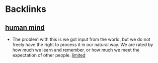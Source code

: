 
# Backlinks
## [human mind](<human mind.md>)
- The problem with this is we got input from the world, but we do not freely have the right to process it in our natural way. We are rated by how much we learn and remember, or how much we meet the expectation of other people. [limited](<limited.md>)


